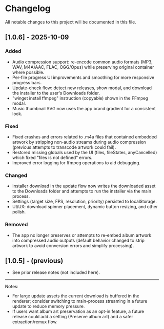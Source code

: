 # Changelog

All notable changes to this project will be documented in this file.

## [1.0.6] - 2025-10-09

### Added

- Audio compression support: re-encode common audio formats (MP3, WAV, M4A/AAC, FLAC, OGG/Opus) while preserving original container where possible.
- Per-file progress UI improvements and smoothing for more responsive progress bars.
- Update-check flow: detect new releases, show modal, and download the installer to the user's Downloads folder.
- "winget install ffmpeg" instruction (copyable) shown in the FFmpeg modal.
- Music thumbnail SVG now uses the app brand gradient for a consistent look.

### Fixed

- Fixed crashes and errors related to .m4a files that contained embedded artwork by stripping non-audio streams during audio compression (previous attempts to transcode artwork could fail).
- Restored missing globals used by the UI (files, fileStates, anyCancelled) which fixed "files is not defined" errors.
- Improved error logging for ffmpeg operations to aid debugging.

### Changed

- Installer download in the update flow now writes the downloaded asset to the Downloads folder and attempts to run the installer via the main process.
- Settings (target size, FPS, resolution, priority) persisted to localStorage.
- UI/UX: download spinner placement, dynamic button resizing, and other polish.

### Removed

- The app no longer preserves or attempts to re-embed album artwork into compressed audio outputs (default behavior changed to strip artwork to avoid conversion errors and simplify processing).

## [1.0.5] - (previous)

- See prior release notes (not included here).

---

Notes:

- For large update assets the current download is buffered in the renderer; consider switching to main-process streaming in a future update to reduce memory pressure.
- If users want album art preservation as an opt-in feature, a future release could add a setting (Preserve album art) and a safer extraction/remux flow.
